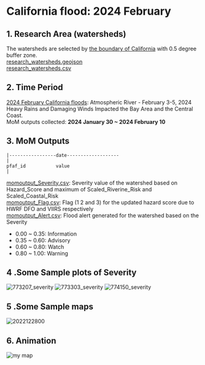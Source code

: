# California flood: 2024 February
## 1. Research Area (watersheds)
The watersheds are selected by [the boundary of California](California_boundary.geojson) with 0.5 degree buffer zone.  
[research_watersheds.geojson](research_watersheds.geojson)  
[research_watersheds.csv](research_watersheds.csv)
## 2. Time Period 
[2024 February California floods](https://www.weather.gov/mtr/AtmosphericRiver-February_3-5_2024):  Atmospheric River - February 3-5, 2024 Heavy Rains and Damaging Winds Impacted the Bay Area and the Central Coast.  
MoM outputs collected: **2024 January 30 ~ 2024 February 10**
## 3. MoM Outputs

```
|-----------------date-------------------
|
pfaf_id           value
|
```
[momoutput_Severity.csv](momoutput_Severity.csv): Severity value of the watershed based on Hazard_Score and maximum of Scaled_Riverine_Risk and Scaled_Coastal_Risk    
[momoutput_Flag.csv](momoutput_Flag.csv): Flag (1 2 and 3) for the updated hazard score due to HWRF DFO and VIIRS respectively   
[momoutput_Alert.csv](momoutput_Alert.csv): Flood alert generated for the watershed based on the Severity 
* 0.00 ~ 0.35: Information
* 0.35 ~ 0.60: Advisory
* 0.60 ~ 0.80: Watch
* 0.80 ~ 1.00: Warning 
## 4 .Some Sample plots of Severity
![773207_severity](https://github.com/Global-Flood-Assessment/ModelOfModels/assets/6643873/43886585-1166-46a6-9e10-c3244f78521c)
![773303_severity](https://github.com/Global-Flood-Assessment/ModelOfModels/assets/6643873/493d9a5e-15c4-449c-a357-d5560ee5304b)
![774150_severity](https://github.com/Global-Flood-Assessment/ModelOfModels/assets/6643873/0eda2096-d23d-44f6-abbf-b96088154a93)

## 5 .Some Sample maps
![2022122800](https://user-images.githubusercontent.com/6643873/227826042-f14de321-f5c1-46df-933c-fd2dd5f90df1.png)

## 6. Animation
![my map](https://github.com/Global-Flood-Assessment/ModelOfModels/assets/6643873/d0260434-1a42-4ecb-885b-84f03f2c1ad5)



